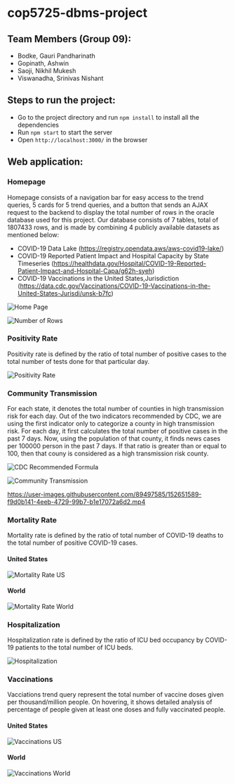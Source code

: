 # cop5725-dbms-project

## Team Members (Group 09):
- Bodke, Gauri Pandharinath
- Gopinath, Ashwin
- Saoji, Nikhil Mukesh
- Viswanadha, Srinivas Nishant

## Steps to run the project:
- Go to the project directory and run `npm install` to install all the dependencies
- Run `npm start` to start the server
- Open `http://localhost:3000/` in the browser

## Web application:
### Homepage
Homepage consists of a navigation bar for easy access to the trend queries, 5 cards for 5 trend queries, and a button that sends an AJAX request to the backend to display the total number of rows in the oracle database used for this project. Our database consists of 7 tables, total of 1807433 rows, and is made by combining 4 publicly available datasets as mentioned below:
* COVID-19 Data Lake (https://registry.opendata.aws/aws-covid19-lake/)
* COVID-19 Reported Patient Impact and Hospital Capacity by State Timeseries (https://healthdata.gov/Hospital/COVID-19-Reported-Patient-Impact-and-Hospital-Capa/g62h-syeh)
* COVID-19 Vaccinations in the United States,Jurisdiction (https://data.cdc.gov/Vaccinations/COVID-19-Vaccinations-in-the-United-States-Jurisdi/unsk-b7fc)

![Home Page](screenshots/home-page.png)

![Number of Rows](screenshots/number-of-rows.png)

### Positivity Rate
Positivity rate is defined by the ratio of total number of positive cases to the total number of tests done for that particular day.

![Positivity Rate](screenshots/positivity-rate.png)

### Community Transmission
For each state, it denotes the total number of counties in high transmission risk for each day. Out of the two indicators recommended by CDC, we are using the first indicator only to categorize a county in high transmission risk. For each day, it first calculates the total number of positive cases in the past 7 days. Now, using the population of that county, it finds news cases per 100000 person in the past 7 days. If that ratio is greater than or equal to 100, then that couny is considered as a high transmission risk county.

![CDC Recommended Formula](screenshots/cdc-recommended-formula.png)

![Community Transmission](screenshots/community-transmission.png)

https://user-images.githubusercontent.com/89497585/152651589-f9d0b141-4eeb-4729-99b7-b1e17072a6d2.mp4

### Mortality Rate
Mortality rate is defined by the ratio of total number of COVID-19 deaths to the total number of positive COVID-19 cases.

#### United States
![Mortality Rate US](screenshots/mortality-rate-us.png)

#### World
![Mortality Rate World](screenshots/mortality-rate-world.png)

### Hospitalization
Hospitalization rate is defined by the ratio of ICU bed occupancy by COVID-19 patients to the total number of ICU beds.

![Hospitalization](screenshots/hospitalization.png)

### Vaccinations
Vacciations trend query represent the total number of vaccine doses given per thousand/million people. On hovering, it shows detailed analysis of percentage of people given at least one doses and fully vaccinated people.

#### United States
![Vaccinations US](screenshots/vaccination-us.png)

#### World
![Vaccinations World](screenshots/vaccination-world.png)
